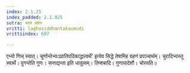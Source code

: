 ```yaml
---
index: 2.1.25
index_padded: 2.1.025
sutra: स्वयं क्तेन
vritti: laghusiddhantakaumudi
vrittiindex: 697

---
```

एभ्यो णिच् स्यात्। चूर्णान्तेभ्यःऽप्रातिपदिकाद्धात्वर्थे’ इत्येव सिद्धे तेषामिह ग्रहणं प्रपञ्चार्थम्। चुरादिभ्यस्तु स्वार्थे। पुगन्तेति गुणः। सनाद्यन्ता इति धातुत्वम्। तिप्शबादि। गुणायादेशौ। चोरयति॥